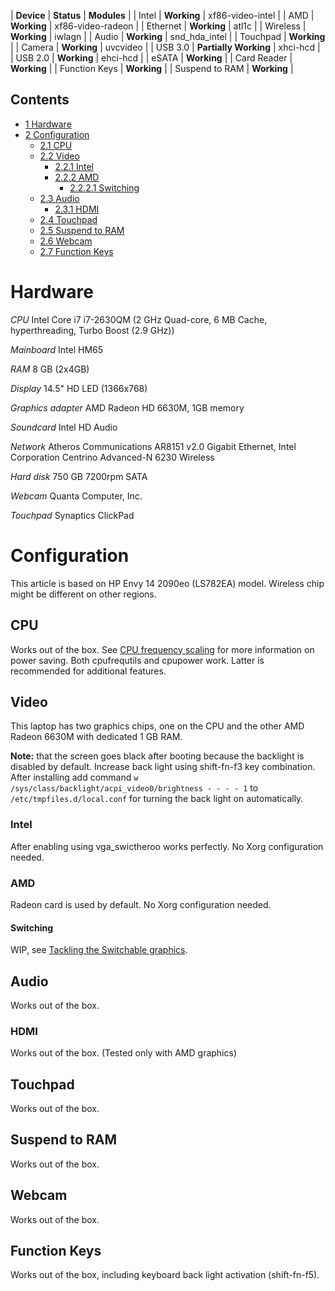 | **Device** | **Status** | **Modules** |
| Intel | **Working** | xf86-video-intel |
| AMD | **Working** | xf86-video-radeon |
| Ethernet | **Working** | atl1c |
| Wireless | **Working** | iwlagn |
| Audio | **Working** | snd_hda_intel |
| Touchpad | **Working** |
| Camera | **Working** | uvcvideo |
| USB 3.0 | **Partially Working** | xhci-hcd |
| USB 2.0 | **Working** | ehci-hcd |
| eSATA | **Working** |
| Card Reader | **Working** |
| Function Keys | **Working** |
| Suspend to RAM | **Working** |

## Contents

*   [1 Hardware](#Hardware)
*   [2 Configuration](#Configuration)
    *   [2.1 CPU](#CPU)
    *   [2.2 Video](#Video)
        *   [2.2.1 Intel](#Intel)
        *   [2.2.2 AMD](#AMD)
            *   [2.2.2.1 Switching](#Switching)
    *   [2.3 Audio](#Audio)
        *   [2.3.1 HDMI](#HDMI)
    *   [2.4 Touchpad](#Touchpad)
    *   [2.5 Suspend to RAM](#Suspend_to_RAM)
    *   [2.6 Webcam](#Webcam)
    *   [2.7 Function Keys](#Function_Keys)

# Hardware

*CPU* Intel Core i7 i7-2630QM (2 GHz Quad-core, 6 MB Cache, hyperthreading, Turbo Boost (2.9 GHz))

*Mainboard* Intel HM65

*RAM* 8 GB (2x4GB)

*Display* 14.5" HD LED (1366x768)

*Graphics adapter* AMD Radeon HD 6630M, 1GB memory

*Soundcard* Intel HD Audio

*Network* Atheros Communications AR8151 v2.0 Gigabit Ethernet, Intel Corporation Centrino Advanced-N 6230 Wireless

*Hard disk* 750 GB 7200rpm SATA

*Webcam* Quanta Computer, Inc.

*Touchpad* Synaptics ClickPad

# Configuration

This article is based on HP Envy 14 2090eo (LS782EA) model. Wireless chip might be different on other regions.

## CPU

Works out of the box. See [CPU frequency scaling](/index.php/CPU_frequency_scaling "CPU frequency scaling") for more information on power saving. Both cpufrequtils and cpupower work. Latter is recommended for additional features.

## Video

This laptop has two graphics chips, one on the CPU and the other AMD Radeon 6630M with dedicated 1 GB RAM.

**Note:** that the screen goes black after booting because the backlight is disabled by default. Increase back light using shift-fn-f3 key combination. After installing add command `w /sys/class/backlight/acpi_video0/brightness - - - - 1` to `/etc/tmpfiles.d/local.conf` for turning the back light on automatically.

### Intel

After enabling using vga_swictheroo works perfectly. No Xorg configuration needed.

### AMD

Radeon card is used by default. No Xorg configuration needed.

#### Switching

WIP, see [Tackling the Switchable graphics](http://linuxenvy.blogspot.com/2011/01/tackling-switchable-graphics.html).

## Audio

Works out of the box.

### HDMI

Works out of the box. (Tested only with AMD graphics)

## Touchpad

Works out of the box.

## Suspend to RAM

Works out of the box.

## Webcam

Works out of the box.

## Function Keys

Works out of the box, including keyboard back light activation (shift-fn-f5).